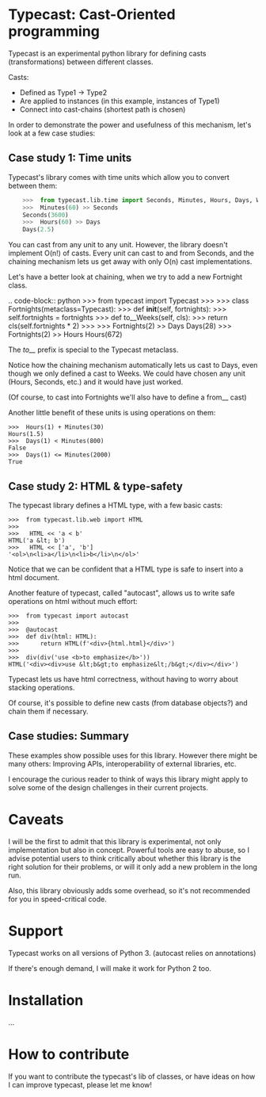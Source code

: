 # Typecast: Cast-Oriented programming

Typecast is an experimental python library for defining casts (transformations) between different classes.

Casts:
* Defined as Type1 -> Type2
* Are applied to instances (in this example, instances of Type1)
* Connect into cast-chains (shortest path is chosen)

In order to demonstrate the power and usefulness of this mechanism, let's look at a few case studies:

## Case study 1: Time units

Typecast's library comes with time units which allow you to convert between them:

```python
    >>>  from typecast.lib.time import Seconds, Minutes, Hours, Days, Weeks
    >>>  Minutes(60) >> Seconds
    Seconds(3600)
    >>>  Hours(60) >> Days
    Days(2.5)
```

You can cast from any unit to any unit. However, the library doesn't implement O(n!) of casts. Every unit can cast to and from Seconds, and the chaining mechanism lets us get away with only O(n) cast implementations.

Let's have a better look at chaining, when we try to add a new Fortnight class.

.. code-block:: python
    >>>  from typecast import Typecast
    >>>
    >>>  class Fortnights(metaclass=Typecast):
    >>>      def __init__(self, fortnights):
    >>>          self.fortnights = fortnights
    >>>      def to__Weeks(self, cls):
    >>>          return cls(self.fortnights * 2)
    >>>
    >>>  Fortnights(2) >> Days
    Days(28)
    >>>  Fortnights(2) >> Hours
    Hours(672)

The *to\_\_* prefix is special to the Typecast metaclass.

Notice how the chaining mechanism automatically lets us cast to Days, even though we only defined a cast to Weeks. We could have chosen any unit (Hours, Seconds, etc.) and it would have just worked.

(Of course, to cast into Fortnights we'll also have to define a from\_\_ cast)

Another little benefit of these units is using operations on them:

    >>>  Hours(1) + Minutes(30)
    Hours(1.5)
    >>>  Days(1) < Minutes(800)
    False
    >>>  Days(1) <= Minutes(2000)
    True

## Case study 2: HTML & type-safety

The typecast library defines a HTML type, with a few basic casts:

    >>>  from typecast.lib.web import HTML
    >>>
    >>>   HTML << 'a < b'
    HTML('a &lt; b')
    >>>   HTML << ['a', 'b']
    '<ol>\n<li>a</li>\n<li>b</li>\n</ol>'

Notice that we can be confident that a HTML type is safe to insert into a html document.

Another feature of typecast, called "autocast", allows us to write safe operations on html without much effort:

    >>>  from typecast import autocast
    >>>
    >>>  @autocast
    >>>  def div(html: HTML):
    >>>      return HTML(f'<div>{html.html}</div>')
    >>>
    >>>  div(div('use <b>to emphasize</b>'))
    HTML('<div><div>use &lt;b&gt;to emphasize&lt;/b&gt;</div></div>')

Typecast lets us have html correctness, without having to worry about stacking operations.

Of course, it's possible to define new casts (from database objects?) and chain them if necessary.

## Case studies: Summary

These examples show possible uses for this library. However there might be many others: Improving APIs, interoperability of external libraries, etc.

I encourage the curious reader to think of ways this library might apply to solve some of the design challenges in their current projects.

# Caveats

I will be the first to admit that this library is experimental, not only implementation but also in concept. Powerful tools are easy to abuse, so I advise potential users to think critically about whether this library is the right solution for their problems, or will it only add a new problem in the long run.

Also, this library obviously adds some overhead, so it's not recommended for you in speed-critical code.

# Support

Typecast works on all versions of Python 3. (autocast relies on annotations)

If there's enough demand, I will make it work for Python 2 too.

# Installation

...

# How to contribute

If you want to contribute the typecast's lib of classes, or have ideas on how I can improve typecast, please let me know!

